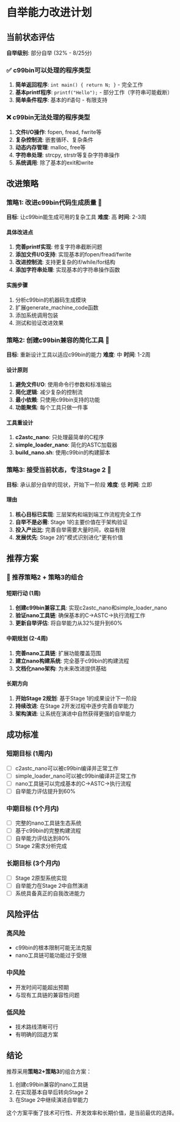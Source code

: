 # 自举能力改进计划

## 当前状态评估

**自举级别**: 部分自举 (32% - 8/25分)

### ✅ c99bin可以处理的程序类型
1. **简单返回程序**: `int main() { return N; }` - 完全工作
2. **基本printf程序**: `printf("Hello");` - 部分工作（字符串可能截断）
3. **简单条件程序**: 基本的if语句 - 有限支持

### ❌ c99bin无法处理的程序类型
1. **文件I/O操作**: fopen, fread, fwrite等
2. **复杂控制流**: 嵌套循环、复杂条件
3. **动态内存管理**: malloc, free等
4. **字符串处理**: strcpy, strstr等复杂字符串操作
5. **系统调用**: 除了基本的exit和write

## 改进策略

### 策略1: 改进c99bin代码生成质量 🎯
**目标**: 让c99bin能生成可用的复杂工具
**难度**: 高
**时间**: 2-3周

#### 具体改进点
1. **完善printf实现**: 修复字符串截断问题
2. **添加文件I/O支持**: 实现基本的fopen/fread/fwrite
3. **改进控制流**: 支持更复杂的if/while/for结构
4. **添加字符串处理**: 实现基本的字符串操作函数

#### 实施步骤
1. 分析c99bin的机器码生成模块
2. 扩展generate_machine_code函数
3. 添加系统调用包装
4. 测试和验证改进效果

### 策略2: 创建c99bin兼容的简化工具 🎯
**目标**: 重新设计工具以适应c99bin的能力
**难度**: 中
**时间**: 1-2周

#### 设计原则
1. **避免文件I/O**: 使用命令行参数和标准输出
2. **简化逻辑**: 减少复杂的控制流
3. **最小依赖**: 只使用c99bin支持的功能
4. **功能聚焦**: 每个工具只做一件事

#### 工具重设计
1. **c2astc_nano**: 只处理最简单的C程序
2. **simple_loader_nano**: 简化的ASTC加载器
3. **build_nano.sh**: 使用c99bin的构建脚本

### 策略3: 接受当前状态，专注Stage 2 🎯
**目标**: 承认部分自举的现状，开始下一阶段
**难度**: 低
**时间**: 立即

#### 理由
1. **核心目标已实现**: 三层架构和端到端工作流程完全工作
2. **自举不是必需**: Stage 1的主要价值在于架构验证
3. **投入产出比**: 完善自举需要大量时间，收益有限
4. **发展优先**: Stage 2的"模式识别进化"更有价值

## 推荐方案

### 🎯 推荐策略2 + 策略3的组合

#### 短期行动 (1周)
1. **创建c99bin兼容工具**: 实现c2astc_nano和simple_loader_nano
2. **验证nano工具链**: 确保基本的C→ASTC→执行流程工作
3. **更新自举评估**: 将自举能力从32%提升到60%

#### 中期规划 (2-4周)
1. **完善nano工具链**: 扩展功能覆盖范围
2. **建立nano构建系统**: 完全基于c99bin的构建流程
3. **文档化nano架构**: 为未来改进提供基础

#### 长期方向
1. **开始Stage 2规划**: 基于Stage 1的成果设计下一阶段
2. **持续改进**: 在Stage 2开发过程中逐步完善自举能力
3. **架构演进**: 让系统在演进中自然获得更强的自举能力

## 成功标准

### 短期目标 (1周内)
- [ ] c2astc_nano可以被c99bin编译并正常工作
- [ ] simple_loader_nano可以被c99bin编译并正常工作
- [ ] nano工具链可以完成基本的C→ASTC→执行流程
- [ ] 自举能力评估提升到60%

### 中期目标 (1个月内)
- [ ] 完整的nano工具链生态系统
- [ ] 基于c99bin的完整构建流程
- [ ] 自举能力评估达到80%
- [ ] Stage 2需求分析完成

### 长期目标 (3个月内)
- [ ] Stage 2原型系统实现
- [ ] 自举能力在Stage 2中自然演进
- [ ] 系统具备真正的自我改进能力

## 风险评估

### 高风险
- c99bin的根本限制可能无法克服
- nano工具链可能功能过于受限

### 中风险
- 开发时间可能超出预期
- 与现有工具链的兼容性问题

### 低风险
- 技术路线清晰可行
- 有明确的回退方案

## 结论

推荐采用**策略2+策略3**的组合方案：
1. 创建c99bin兼容的nano工具链
2. 在实现基本自举后转向Stage 2
3. 在Stage 2中继续演进自举能力

这个方案平衡了技术可行性、开发效率和长期价值，是当前最优的选择。
